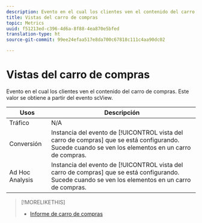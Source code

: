 ```yaml
---
description: Evento en el cual los clientes ven el contenido del carro de compras. Este valor se obtiene a partir del evento scView.
title: Vistas del carro de compras
topic: Metrics
uuid: f51213ed-c396-4d6a-8f88-4ea870e5bfed
translation-type: ht
source-git-commit: 99ee24efaa517e8da700c67818c111c4aa90dc02

---
```



# Vistas del carro de compras

Evento en el cual los clientes ven el contenido del carro de compras. Este valor se obtiene a partir del evento scView.

| Usos | Descripción |
|---|---|
| Tráfico | N/A |
| Conversión | Instancia del evento de [!UICONTROL vista del carro de compras] que se está configurando. Sucede cuando se ven los elementos en un carro de compras. |
| Ad Hoc Analysis | Instancia del evento de [!UICONTROL vista del carro de compras] que se está configurando. Sucede cuando se ven los elementos en un carro de compras. |

>[!MORELIKETHIS]
>
>* [Informe de carro de compras](/help/components/c-variables/dimensionslist/reports-shopping-cart.md)

